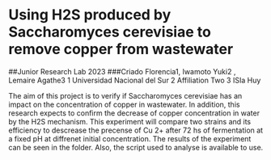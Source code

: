 # Using H2S  produced by Saccharomyces cerevisiae to remove copper from wastewater 
##Junior Research Lab 2023
###Criado Florencia1, Iwamoto Yuki2 ,  Lemaire Agathe3 
1 Universidad Nacional del Sur 
2 Affiliation Two
3  ISIa Huy 

The aim of this project is to verify if Saccharomyces cerevisiae has an impact on the concentration of copper in wastewater. In addition, this research expects to confirm the decrease of copper concentration in water by the  H2S mechanism.  This experiment will  compare  two strains and its efficiency to descrease the precense of Cu 2+ after 72 hs of fermentation at a fixed pH at diffrenet initial concentration. 
 The results of the experiment can be seen in the folder. Also, the script used to analyse is available to use. 
